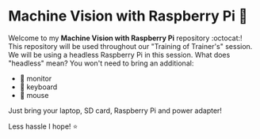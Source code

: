 # Machine Vision with Raspberry Pi 🍇

Welcome to my **Machine Vision with Raspberry Pi** repository :octocat:! This repository will be used throughout our "Training of Trainer's" session. We will be using a headless Raspberry Pi in this session. What does "headless" mean? You won't need to bring an additional:  

- :no_entry_sign: monitor
- :no_entry_sign: keyboard
- :no_entry_sign: mouse

Just bring your laptop, SD card, Raspberry Pi and power adapter!

Less hassle I hope! :star:
